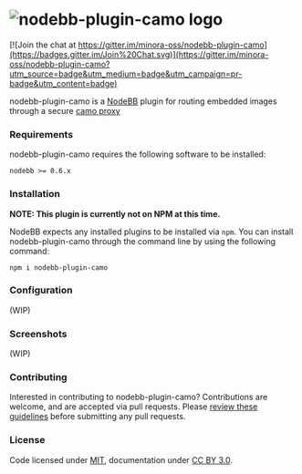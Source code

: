 # <img alt="nodebb-plugin-camo logo" src="https://img.minora.io/banner/github/camo.png" />

[![Join the chat at https://gitter.im/minora-oss/nodebb-plugin-camo](https://badges.gitter.im/Join%20Chat.svg)](https://gitter.im/minora-oss/nodebb-plugin-camo?utm_source=badge&utm_medium=badge&utm_campaign=pr-badge&utm_content=badge)

nodebb-plugin-camo is a [NodeBB](https://github.com/NodeBB/NodeBB) plugin for routing embedded images through a secure [camo proxy](https://github.com/atmos/camo)

### Requirements
nodebb-plugin-camo requires the following software to be installed:

`nodebb >= 0.6.x`

### Installation

**NOTE: This plugin is currently not on NPM at this time.**

NodeBB expects any installed plugins to be installed via `npm`.
You can install nodebb-plugin-camo through the command line by using the following command:

```
npm i nodebb-plugin-camo
```

### Configuration

(WIP)

### Screenshots

(WIP)

### Contributing

Interested in contributing to nodebb-plugin-camo? Contributions are welcome, and are accepted via pull requests. Please [review these guidelines](https://github.com/minora-oss/nodebb-plugin-camo/blob/master/contributing.md) before submitting any pull requests.

### License
Code licensed under [MIT](https://github.com/minora-oss/nodebb-plugin-camo/blob/master/license.md), documentation under [CC BY 3.0](https://creativecommons.org/licenses/by/3.0/).
